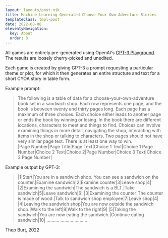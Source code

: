 ```yaml
---
layout: layouts/post.njk
title: Machine Learning Generated Choose Your Own Adventure Stories
templateClass: tmpl-post
date: 2022-08-08
eleventyNavigation:
  key: About
  order: 3
---
```


All games are entirely pre-generated using OpenAI's [GPT-3 Playground](https://beta.openai.com/playground). The results are loosely cherry-picked and unedited.

Each game is created by giving GPT-3 a prompt requesting a particular theme or plot, for which it then generates an entire structure and text for a short CYOA story in table form.

Example prompt:
> The following is a table of data for a choose-your-own-adventure book set in a sandwich shop. Each row represents one page, and the book is between twenty and thirty pages long. Each page has a maximum of three choices. Each choice either leads to another page or ends the book by winning or losing. In the book there are different locations, characters to meet and things to find. Choices can involve examining things in more detail, navigating the shop, interacting with items in the shop or talking to characters. Two pages should not have very similar page text. There is at least one way to win.<br>
|Page Number|Page Title|Page Text|Choice 1 Text|Choice 1 Page Number|Choice 2 Text|Choice 2|Page Number|Choice 3 Text|Choice 3 Page Number|

Example output by GPT-3:
>|1|Start|You are in a sandwich shop. You can see a sandwich on the counter.|Examine sandwich|2|Examine counter|3|Leave shop|4|
|2|Examining the sandwich|The sandwich is a BLT.|Take sandwich|5|Leave sandwich|6|
|3|Examining the counter|The counter is made of wood.|Talk to sandwich shop employee|7|Leave shop|4|
|4|Leaving the sandwich shop|You are now outside the sandwich shop.|Walk to the left|8|Walk to the right|9|
|5|Taking the sandwich|You are now eating the sandwich.|Continue eating sandwich|10|
..........
..........
..........

Thep Burt, 2022
